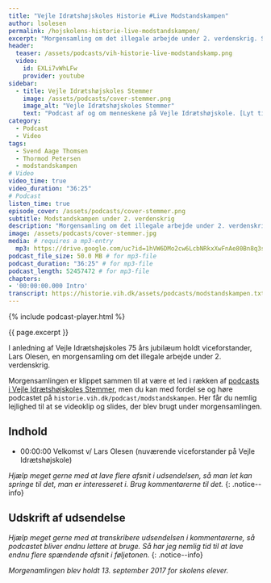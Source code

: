```yaml
---
title: "Vejle Idrætshøjskoles Historie #Live Modstandskampen"
author: lsolesen
permalink: /hojskolens-historie-live-modstandskampen/
excerpt: "Morgensamling om det illegale arbejde under 2. verdenskrig. Se bl.a. nogle klip skolens grundlægger, Svend Aage Thomsen, har filmet under krigen."
header:
  teaser: /assets/podcasts/vih-historie-live-modstandskamp.png
  video:
    id: EXLi7vWhLFw
    provider: youtube
sidebar:
  - title: Vejle Idrætshøjskoles Stemmer
    image: /assets/podcasts/cover-stemmer.png
    image_alt: "Vejle Idrætshøjskoles Stemmer"
    text: "Podcast af og om menneskene på Vejle Idrætshøjskole. [Lyt til flere afsnit](/podcast/)"
category:
  - Podcast
  - Video
tags:
  - Svend Aage Thomsen
  - Thormod Petersen
  - modstandskampen
# Video
video_time: true
video_duration: "36:25"
# Podcast
listen_time: true
episode_cover: /assets/podcasts/cover-stemmer.png
subtitle: Modstandskampen under 2. verdenskrig
description: "Morgensamling om det illegale arbejde under 2. verdenskrig. Se bl.a. nogle klip skolens grundlægger, Svend Aage Thomsen, har filmet under krigen."
image: /assets/podcasts/cover-stemmer.jpg
media: # requires a mp3-entry
  mp3: https://drive.google.com/uc?id=1hVW6DMo2cw6LcbNRkxXwFnAe80Bn8q3s
podcast_file_size: 50.0 MB # for mp3-file
podcast_duration: "36:25" # for mp3-file
podcast_length: 52457472 # for mp3-file
chapters:
- '00:00:00.000 Intro'
transcript: https://historie.vih.dk/assets/podcasts/modstandskampen.txt
---
```


{% include podcast-player.html %}

{{ page.excerpt }}

I anledning af Vejle Idrætshøjskoles 75 års jubilæum holdt viceforstander, Lars Olesen, en morgensamling om det illegale arbejde under 2. verdenskrig.

Morgensamlingen er klippet sammen til at være et led i rækken af [podcasts i Vejle Idrætshøjskoles Stemmer](/hojskolens-historie-live-modstandskampen/), men du kan med fordel se og høre podcastet på `historie.vih.dk/podcast/modstandskampen`. Her får du nemlig lejlighed til at se videoklip og slides, der blev brugt under morgensamlingen. 

## Indhold

- 00:00:00 Velkomst v/ Lars Olesen (nuværende viceforstander på Vejle Idrætshøjskole)

_Hjælp meget gerne med at lave flere afsnit i udsendelsen, så man let kan springe til det, man er interesseret i. Brug kommentarerne til det._
{: .notice--info}

## Udskrift af udsendelse

_Hjælp meget gerne med at transkribere udsendelsen i kommentarerne, så podcastet bliver endnu lettere at bruge. Så har jeg nemlig tid til at lave endnu flere spændende afsnit i føljetonen._
{: .notice--info}

_Morgenamlingen blev holdt 13. september 2017 for skolens elever._
